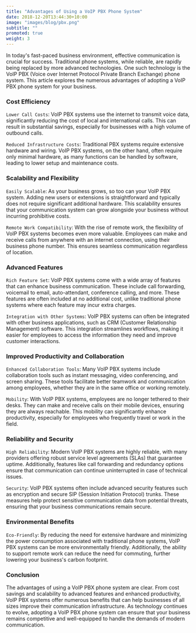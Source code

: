 ```yaml
---
title: "Advantages of Using a VoIP PBX Phone System"
date: 2018-12-20T13:44:30+10:00
image: "images/blog/pbx.png"
subtitle: ""
promoted: true
weight: 3
---
```


In today's fast-paced business environment, effective communication is crucial for success. Traditional phone systems, while reliable, are rapidly being replaced by more advanced technologies. One such technology is the VoIP PBX (Voice over Internet Protocol Private Branch Exchange) phone system. This article explores the numerous advantages of adopting a VoIP PBX phone system for your business.

### Cost Efficiency

`Lower Call Costs`: VoIP PBX systems use the internet to transmit voice data, significantly reducing the cost of local and international calls. This can result in substantial savings, especially for businesses with a high volume of outbound calls.

`Reduced Infrastructure Costs`: Traditional PBX systems require extensive hardware and wiring. VoIP PBX systems, on the other hand, often require only minimal hardware, as many functions can be handled by software, leading to lower setup and maintenance costs.

### Scalability and Flexibility

`Easily Scalable`: As your business grows, so too can your VoIP PBX system. Adding new users or extensions is straightforward and typically does not require significant additional hardware. This scalability ensures that your communication system can grow alongside your business without incurring prohibitive costs.

`Remote Work Compatibility`: With the rise of remote work, the flexibility of VoIP PBX systems becomes even more valuable. Employees can make and receive calls from anywhere with an internet connection, using their business phone number. This ensures seamless communication regardless of location.

### Advanced Features

`Rich Feature Set`: VoIP PBX systems come with a wide array of features that can enhance business communication. These include call forwarding, voicemail to email, auto-attendant, conference calling, and more. These features are often included at no additional cost, unlike traditional phone systems where each feature may incur extra charges.

`Integration with Other Systems`: VoIP PBX systems can often be integrated with other business applications, such as CRM (Customer Relationship Management) software. This integration streamlines workflows, making it easier for employees to access the information they need and improve customer interactions.

### Improved Productivity and Collaboration

`Enhanced Collaboration Tools`: Many VoIP PBX systems include collaboration tools such as instant messaging, video conferencing, and screen sharing. These tools facilitate better teamwork and communication among employees, whether they are in the same office or working remotely.

`Mobility`: With VoIP PBX systems, employees are no longer tethered to their desks. They can make and receive calls on their mobile devices, ensuring they are always reachable. This mobility can significantly enhance productivity, especially for employees who frequently travel or work in the field.

### Reliability and Security

`High Reliability`: Modern VoIP PBX systems are highly reliable, with many providers offering robust service level agreements (SLAs) that guarantee uptime. Additionally, features like call forwarding and redundancy options ensure that communication can continue uninterrupted in case of technical issues.

`Security`: VoIP PBX systems often include advanced security features such as encryption and secure SIP (Session Initiation Protocol) trunks. These measures help protect sensitive communication data from potential threats, ensuring that your business communications remain secure.

### Environmental Benefits

`Eco-Friendly`: By reducing the need for extensive hardware and minimizing the power consumption associated with traditional phone systems, VoIP PBX systems can be more environmentally friendly. Additionally, the ability to support remote work can reduce the need for commuting, further lowering your business's carbon footprint.

### Conclusion

The advantages of using a VoIP PBX phone system are clear. From cost savings and scalability to advanced features and enhanced productivity, VoIP PBX systems offer numerous benefits that can help businesses of all sizes improve their communication infrastructure. As technology continues to evolve, adopting a VoIP PBX phone system can ensure that your business remains competitive and well-equipped to handle the demands of modern communication.
